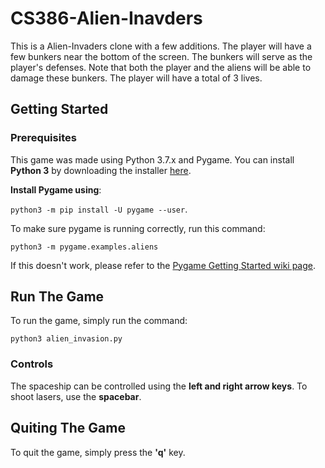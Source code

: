 # CS386-Alien-Inavders
This is a Alien-Invaders clone with a few additions. The player will have a few bunkers near the bottom of the screen. 
The bunkers will serve as the player's defenses. Note that both the player and the aliens will be able to damage these bunkers. 
The player will have a total of 3 lives.

## Getting Started

### Prerequisites
This game was made using Python 3.7.x and Pygame. 
You can install **Python 3** by downloading the installer [here](https://www.python.org/downloads/).

**Install Pygame using**:

```python3 -m pip install -U pygame --user```. 

To make sure pygame is running correctly, run this command:

```python3 -m pygame.examples.aliens```

If this doesn't work, please refer to the [Pygame Getting Started wiki page](https://www.pygame.org/wiki/GettingStarted).

## Run The Game
To run the game, simply run the command:

```python3 alien_invasion.py```

### Controls
The spaceship can be controlled using the **left and right arrow keys**. To shoot lasers, use the **spacebar**.

## Quiting The Game
To quit the game, simply press the **'q'** key.
